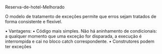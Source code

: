 
Reserva-de-hotel-Melhorado

O modelo de tratamento de exceções permite que erros sejam tratados de forma
consistente e flexível.

• Vantagens:
    • Código mais simples. Não há aninhamento de condicionais: a qualquer momento que uma
    exceção for disparada, a execução é interrompida e cai no bloco catch correspondente.
    • Construtores podem ter exceções